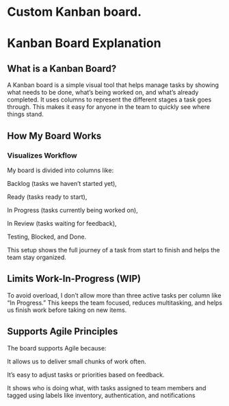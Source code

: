 # Custom Kanban board.


# Kanban Board Explanation
## What is a Kanban Board?
A Kanban board is a simple visual tool that helps manage tasks by showing what needs to be done, what’s being worked on, and what’s already completed. It uses columns to represent the different stages a task goes through. This makes it easy for anyone in the team to quickly see where things stand.

## How My Board Works
### Visualizes Workflow
My board is divided into columns like:

Backlog (tasks we haven’t started yet),

Ready (tasks ready to start),

In Progress (tasks currently being worked on),

In Review (tasks waiting for feedback),

Testing, Blocked, and Done.

This setup shows the full journey of a task from start to finish and helps the team stay organized.

## Limits Work-In-Progress (WIP)
To avoid overload, I don’t allow more than three active tasks per column like “In Progress.” This keeps the team focused, reduces multitasking, and helps us finish work before taking on new items.

## Supports Agile Principles
The board supports Agile because:

It allows us to deliver small chunks of work often.

It’s easy to adjust tasks or priorities based on feedback.

It shows who is doing what, with tasks assigned to team members and tagged using labels like inventory, authentication, and notifications
